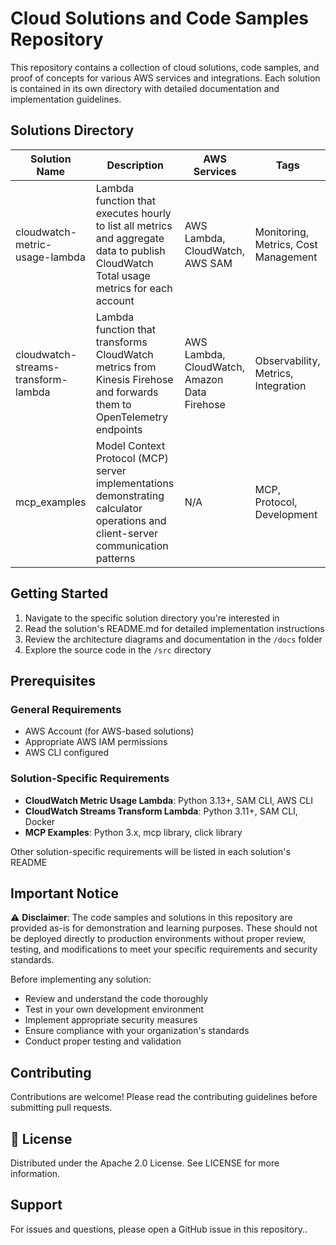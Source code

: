 # Cloud Solutions and Code Samples Repository

This repository contains a collection of cloud solutions, code samples, and proof of concepts for various AWS services and integrations. Each solution is contained in its own directory with detailed documentation and implementation guidelines.

## Solutions Directory

| Solution Name | Description | AWS Services | Tags |
|--------------|-------------|--------------|------|
| cloudwatch-metric-usage-lambda | Lambda function that executes hourly to list all metrics and aggregate data to publish CloudWatch Total usage metrics for each account | AWS Lambda, CloudWatch, AWS SAM | Monitoring, Metrics, Cost Management |
| cloudwatch-streams-transform-lambda | Lambda function that transforms CloudWatch metrics from Kinesis Firehose and forwards them to OpenTelemetry endpoints | AWS Lambda, CloudWatch, Amazon Data Firehose | Observability, Metrics, Integration |
| mcp_examples | Model Context Protocol (MCP) server implementations demonstrating calculator operations and client-server communication patterns | N/A | MCP, Protocol, Development |


## Getting Started

1. Navigate to the specific solution directory you're interested in
2. Read the solution's README.md for detailed implementation instructions
3. Review the architecture diagrams and documentation in the `/docs` folder
4. Explore the source code in the `/src` directory

## Prerequisites

### General Requirements
- AWS Account (for AWS-based solutions)
- Appropriate AWS IAM permissions
- AWS CLI configured

### Solution-Specific Requirements
- **CloudWatch Metric Usage Lambda**: Python 3.13+, SAM CLI, AWS CLI
- **CloudWatch Streams Transform Lambda**: Python 3.11+, SAM CLI, Docker
- **MCP Examples**: Python 3.x, mcp library, click library

Other solution-specific requirements will be listed in each solution's README


## Important Notice

⚠️ **Disclaimer**: The code samples and solutions in this repository are provided as-is for demonstration and learning purposes. These should not be deployed directly to production environments without proper review, testing, and modifications to meet your specific requirements and security standards.

Before implementing any solution:
- Review and understand the code thoroughly
- Test in your own development environment
- Implement appropriate security measures
- Ensure compliance with your organization's standards
- Conduct proper testing and validation

## Contributing

Contributions are welcome! Please read the contributing guidelines before submitting pull requests.


## 📜 License

Distributed under the Apache 2.0 License. See LICENSE for more information.



## Support

For issues and questions, please open a GitHub issue in this repository..
